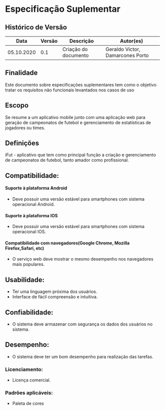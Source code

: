 # Especificação Suplementar

## Histórico de Versão
<table class="table table-striped border">
    <thead>
        <th>Data</th> 
        <th>Versão </th> 
        <th>Descrição</th> 
        <th>Autor(es)</th>
    </thead>
    <tbody>
        <tr>
            <td> 05.10.2020 </td>
            <td>  0.1   </td>
            <td> Criação do documento</td>
            <td> Geraldo Victor, Damarcones Porto </td>
        </tr>
    </tbody>
</table>

## Finalidade
Este documento sobre especificações suplementares tem como o objetivo tratar os requisitos não funcionais levantados nos casos de uso
## Escopo
Se resume a um aplicativo mobile junto com uma aplicação web para geração de campeonatos de futebol e gerenciamento de estatísticas de jogadores ou times.
## Definições
iFut - aplicativo que tem como principal função a criação e gerenciamento de campeonatos de futebol, tanto amador como profissional.
## Compatibilidade:
#### Suporte à plataforma Android
- Deve possuir uma versão estável para smartphones com sistema operacional Android.
#### Suporte à plataforma IOS
- Deve possuir uma versão estável para smartphones com sistema operacional IOS.
#### Compatibilidade com navegadores(Google Chrome, Mozilla Firefox,Safari, etc)
- O serviço web deve mostrar o mesmo desempenho nos navegadores mais populares. 
## Usabilidade:
- Ter uma linguagem próxima dos usuários.
- Interface de fácil compreensão e intuitiva. 
## Confiabilidade:
- O sistema deve armazenar com segurança os dados dos usuários no sistema.
## Desempenho:
- O sistema deve ter um bom desempenho para realização das tarefas.
### Licenciamento:
- Licença comercial.
### Padrões aplicáveis:
- Paleta de cores

